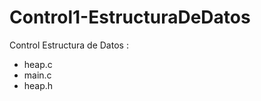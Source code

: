 # Control1-EstructuraDeDatos

  Control Estructura de Datos :
  
  - heap.c
  - main.c
  - heap.h
  
